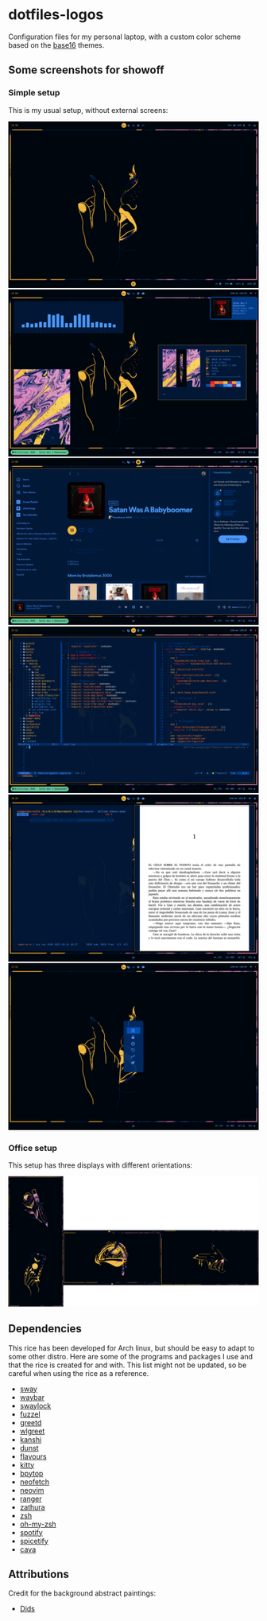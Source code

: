 # dotfiles-logos
Configuration files for my personal laptop, with a custom color scheme based on the [base16](https://github.com/chriskempson/base16) themes.

## Some screenshots for showoff
### Simple setup
This is my usual setup, without external screens:

<img alt="Empty main simple setup display" src="assets/screenshots/simple-main.png">

<img alt="Empty main simple setup display" src="assets/screenshots/showoff.png">
<img alt="Empty main simple setup display" src="assets/screenshots/spotify.png">
<img alt="Empty main simple setup display" src="assets/screenshots/neovim.png">
<img alt="Empty main simple setup display" src="assets/screenshots/ranger-zathura.png">
<img alt="Empty main simple setup display" src="assets/screenshots/power-menu.png">

### Office setup
This setup has three displays with different orientations:

<img alt="Empty vertical office setup display" src="assets/screenshots/captures-office.png">

## Dependencies
This rice has been developed for Arch linux, but should be easy to adapt to some other distro. Here are some of the programs and packages I use and that the rice is created for and with. This list might not be updated, so be careful when using the rice as a reference.
- [sway](https://github.com/swaywm/sway)
- [waybar](https://github.com/Alexays/Waybar)
- [swaylock](https://github.com/mortie/swaylock-effects)
- [fuzzel](https://codeberg.org/dnkl/fuzzel)
- [greetd](https://git.sr.ht/~kennylevinsen/greetd)
- [wlgreet](https://git.sr.ht/~kennylevinsen/wlgreet)
- [kanshi](https://github.com/emersion/kanshi)
- [dunst](https://github.com/dunst-project/dunst)
- [flavours](https://github.com/Misterio77/flavours)
- [kitty](https://github.com/kovidgoyal/kitty)
- [bpytop](https://github.com/aristocratos/bpytop)
- [neofetch](https://github.com/dylanaraps/neofetch)
- [neovim](https://github.com/neovim/neovim)
- [ranger](https://github.com/ranger/ranger)
- [zathura](https://git.pwmt.org/pwmt/zathura)
- [zsh](https://github.com/zsh-users/zsh)
- [oh-my-zsh](https://github.com/ohmyzsh/ohmyzsh)
- [spotify](https://open.spotify.com/)
- [spicetify](https://spicetify.app/docs/advanced-usage/installation/)
- [cava](https://github.com/karlstav/cava)

## Attributions
Credit for the background abstract paintings:
 - [Dids](https://www.pexels.com/@didsss/)
